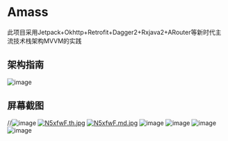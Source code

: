 # Amass
此项目采用Jetpack+Okhttp+Retrofit+Dagger2+Rxjava2+ARouter等新时代主流技术栈架构MVVM的实践

## 架构指南
![image](https://developer.android.google.cn/topic/libraries/architecture/images/final-architecture.png)

## 屏幕截图
//![image](https://github.com/puming/Amass/blob/master/screenshot/home.jpg)
[![N5xfwF.th.jpg](https://s1.ax1x.com/2020/06/30/N5xfwF.th.jpg)](https://imgchr.com/i/N5xfwF)
[![N5xfwF.md.jpg](https://s1.ax1x.com/2020/06/30/N5xfwF.md.jpg)](https://imgchr.com/i/N5xfwF)
![image](http://i2.tiimg.com/645939/e61777ebe975dd17.jpg)
![image](https://github.com/puming/Amass/blob/master/screenshot/growup.jpg)
![image](https://github.com/puming/Amass/blob/master/screenshot/grade.jpg)
![image](https://github.com/puming/Amass/blob/master/screenshot/mine.jpg)




